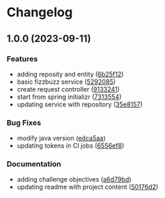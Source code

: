 # Changelog

## 1.0.0 (2023-09-11)


### Features

* adding reposity and entity ([6b25f12](https://github.com/j-bogart/fizzbuzz/commit/6b25f1222d186a7e4e12684ffd40066bbf3636d9))
* basic fizzbuzz service ([5292085](https://github.com/j-bogart/fizzbuzz/commit/52920858e4b5fa3c901d91ddcb4b41f9abbc9899))
* create request controller ([9133241](https://github.com/j-bogart/fizzbuzz/commit/9133241205ee827dbbabb2a35724aad2f2db4646))
* start from spring initializr ([7313554](https://github.com/j-bogart/fizzbuzz/commit/7313554db683b461a5db4df172a1500c570921e5))
* updating service with repository ([35e8157](https://github.com/j-bogart/fizzbuzz/commit/35e8157d45b4f250dc8a94304aba5a1320168fb6))


### Bug Fixes

* modify java version ([edca5aa](https://github.com/j-bogart/fizzbuzz/commit/edca5aa1ea964f19a7ec246316d5056365bd3c6a))
* updating tokens in CI jobs ([6556ef8](https://github.com/j-bogart/fizzbuzz/commit/6556ef877c56568a13f8679ad3e877b8a7cddf7f))


### Documentation

* adding challenge objectives ([a6d79bd](https://github.com/j-bogart/fizzbuzz/commit/a6d79bd59986f9570c2486ee1a7acc129e88324f))
* updating readme with project content ([50176d2](https://github.com/j-bogart/fizzbuzz/commit/50176d21180d7a5936517d656bcf8f2cfe39526c))
